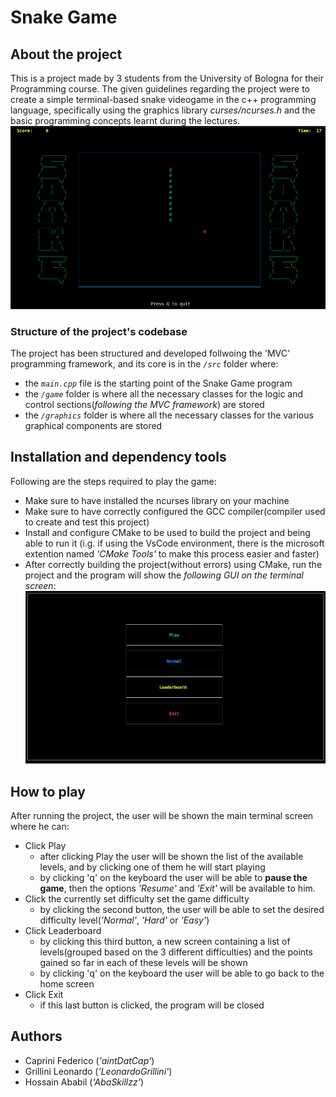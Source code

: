 # Snake Game

## About the project
This is a project made by 3 students from the University of Bologna for their Programming course.
The given guidelines regarding the project were to create a simple terminal-based snake videogame in the c++ programming language, specifically using the graphics library *curses/ncurses.h* and the basic programming concepts learnt during the lectures.
![Image](./docs/imgs/game.png)

### Structure of the project's codebase
The project has been structured and developed follwoing the 'MVC' programming framework, and 
its core is in the *`/src`* folder where:
- the *`main.cpp`* file is the starting point of the Snake Game program
- the *`/game`* folder is where all the necessary classes for the logic and control sections(*following the MVC framework*) are stored
- the *`/graphics`* folder is where all the necessary classes for the various graphical components are stored 

## Installation and dependency tools
Following are the steps required to play the game:
* Make sure to have installed the ncurses library on your machine
* Make sure to have correctly configured the GCC compiler(compiler used to create and test this project)
* Install and configure CMake to be used to build the project and being able to run it (i.g. if using the VsCode environment, there is the microsoft extention named *'CMake Tools'* to make this process easier and faster)
* After correctly building the project(without errors) using CMake, run the project and the program will show the *following GUI on the terminal screen*:
    ![Image](./docs/imgs/home.png)

## How to play
After running the project, the user will be shown the main terminal screen where he can:
* Click Play 
    * after clicking Play the user will be shown the list of the available levels, and by clicking one of them he will start playing 
    * by clicking 'q' on the keyboard the user will be able to **pause the game**, then the options *'Resume'* and *'Exit'* will be available to him.
* Click the currently set difficulty set the game difficulty     
    * by clicking the second button, the user will be able to set the desired difficulty level(*'Normal'*, *'Hard'* or *'Easy'*)
* Click Leaderboard
    * by clicking this third button, a new screen containing a list of levels(grouped based on the 3 different difficulties) and the points gained so far in each of these levels will be shown
    * by clicking 'q' on the keyboard the user will be able to go back to the home screen
* Click Exit
    * if this last button is clicked, the program will be closed
    
## Authors 
* Caprini Federico (*'aintDatCap'*)
* Grillini Leonardo (*'LeonardoGrillini'*)
* Hossain Ababil (*'AbaSkillzz'*)


